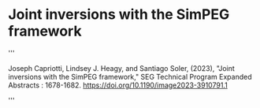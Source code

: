 # Joint inversions with the SimPEG framework

''' 

Joseph Capriotti, Lindsey J. Heagy, and Santiago Soler, (2023), "Joint inversions with the SimPEG framework," SEG Technical Program Expanded Abstracts : 1678-1682.
https://doi.org/10.1190/image2023-3910791.1

'''
